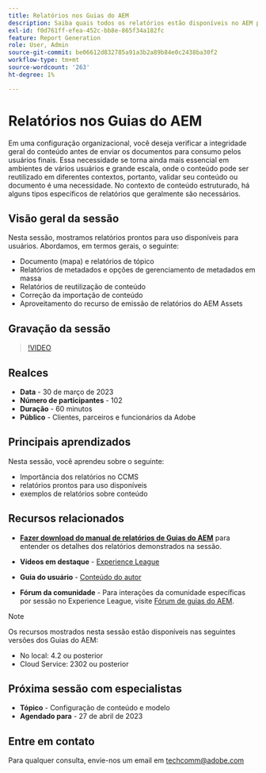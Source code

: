 ```yaml
---
title: Relatórios nos Guias do AEM
description: Saiba quais todos os relatórios estão disponíveis no AEM para ajudar os usuários a melhorar a qualidade do conteúdo.
exl-id: f0d761ff-efea-452c-bb8e-865f34a182fc
feature: Report Generation
role: User, Admin
source-git-commit: be06612d832785a91a3b2a89b84e0c2438ba30f2
workflow-type: tm+mt
source-wordcount: '263'
ht-degree: 1%

---
```


# Relatórios nos Guias do AEM

Em uma configuração organizacional, você deseja verificar a integridade geral do conteúdo antes de enviar os documentos para consumo pelos usuários finais. Essa necessidade se torna ainda mais essencial em ambientes de vários usuários e grande escala, onde o conteúdo pode ser reutilizado em diferentes contextos, portanto, validar seu conteúdo ou documento é uma necessidade. No contexto de conteúdo estruturado, há alguns tipos específicos de relatórios que geralmente são necessários.


## Visão geral da sessão

Nesta sessão, mostramos relatórios prontos para uso disponíveis para usuários. Abordamos, em termos gerais, o seguinte:
- Documento (mapa) e relatórios de tópico
- Relatórios de metadados e opções de gerenciamento de metadados em massa
- Relatórios de reutilização de conteúdo
- Correção da importação de conteúdo
- Aproveitamento do recurso de emissão de relatórios do AEM Assets


## Gravação da sessão

>[!VIDEO](https://video.tv.adobe.com/v/3417529/guides--reporting-reporting?quality=12&learn=on)


## Realces

- **Data** - 30 de março de 2023
- **Número de participantes** - 102
- **Duração** - 60 minutos
- **Público** - Clientes, parceiros e funcionários da Adobe


## Principais aprendizados

Nesta sessão, você aprendeu sobre o seguinte:
- Importância dos relatórios no CCMS
- relatórios prontos para uso disponíveis
- exemplos de relatórios sobre conteúdo


## Recursos relacionados

- **[Fazer download do manual de relatórios de Guias do AEM](./assets/aem-guides-expert-session-reports-documentation.pdf)** para entender os detalhes dos relatórios demonstrados na sessão.

- **Vídeos em destaque** -  [Experience League](https://experienceleague.adobe.com/docs/experience-manager-guides-learn/videos/output-generation/working-with-reports.html?lang=en)

- **Guia do usuário** - [Conteúdo do autor](https://help.adobe.com/en_US/xml-documentation-for-adobe-experience-manager/index.html#t=DXML-master-map%2Freports-intro.html)

- **Fórum da comunidade** - Para interações da comunidade específicas por sessão no Experience League, visite  [Fórum de guias do AEM](https://experienceleaguecommunities.adobe.com/t5/experience-manager-guides/bd-p/xml-documentation-discussions).

>[!NOTE]
>
> Os recursos mostrados nesta sessão estão disponíveis nas seguintes versões dos Guias do AEM:
> - No local: 4.2 ou posterior
> - Cloud Service: 2302 ou posterior


## Próxima sessão com especialistas

- **Tópico** - Configuração de conteúdo e modelo
- **Agendado para** - 27 de abril de 2023


## Entre em contato

Para qualquer consulta, envie-nos um email em <techcomm@adobe.com>
